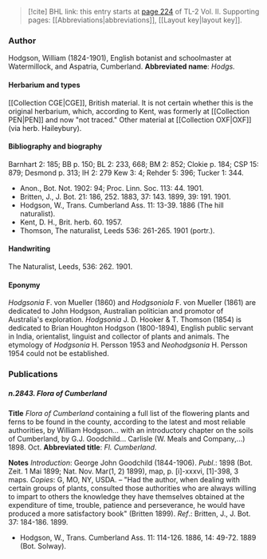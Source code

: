 > [!cite] BHL link: this entry starts at [page 224](https://www.biodiversitylibrary.org/page/33068466) of TL-2 Vol. II.
> Supporting pages: [[Abbreviations|abbreviations]], [[Layout key|layout key]].

### Author

Hodgson, William (1824-1901), English botanist and schoolmaster at Watermillock, and Aspatria, Cumberland. 
**Abbreviated name**: *Hodgs.*

#### Herbarium and types

[[Collection CGE|CGE]], British material. It is not certain whether this is the original herbarium, which, according to Kent, was formerly at [[Collection PEN|PEN]] and now "not traced." Other material at [[Collection OXF|OXF]] (via herb. Haileybury).

#### Bibliography and biography

Barnhart 2: 185; BB p. 150; BL 2: 233, 668; BM 2: 852; Clokie p. 184; CSP 15: 879; Desmond p. 313; IH 2: 279 Kew 3: 4; Rehder 5: 396; Tucker 1: 344.
- Anon., Bot. Not. 1902: 94; Proc. Linn. Soc. 113: 44. 1901.
- Britten, J., J. Bot. 21: 186, 252. 1883, 37: 143. 1899, 39: 191. 1901.
- Hodgson, W., Trans. Cumberland Ass. 11: 13-39. 1886 (The hill naturalist).
- Kent, D. H., Brit. herb. 60. 1957.
- Thomson, The naturalist, Leeds 536: 261-265. 1901 (portr.).

#### Handwriting

The Naturalist, Leeds, 536: 262. 1901.

#### Eponymy

*Hodgsonia* F. von Mueller (1860) and *Hodgsoniola* F. von Mueller (1861) are dedicated to John Hodgson, Australian politician and promotor of Australia's exploration. *Hodgsonia* J. D. Hooker & T. Thomson (1854) is dedicated to Brian Houghton Hodgson (1800-1894), English public servant in India, orientalist, linguist and collector of plants and animals. The etymology of *Hodgsonia* H. Persson 1953 and *Neohodgsonia* H. Persson 1954 could not be established.

### Publications

##### n.2843. Flora of Cumberland

**Title**
*Flora of Cumberland* containing a full list of the flowering plants and ferns to be found in the county, according to the latest and most reliable authorities, by William Hodgson... with an introductory chapter on the soils of Cumberland, by G.J. Goodchild... Carlisle (W. Meals and Company,...) 1898. Oct.
**Abbreviated title**: *Fl. Cumberland*.

**Notes**
*Introduction*: George John Goodchild (1844-1906).
*Publ*.: 1898 (Bot. Zeit. 1 Mai 1899; Nat. Nov. Mar(1, 2) 1899), map, p. \[i\]-xxxvi, \[1\]-398, 3 maps. *Copies*: G, MO, NY, USDA. – "Had the author, when dealing with certain groups of plants, consulted those authorities who are always willing to impart to others the knowledge they have themselves obtained at the expenditure of time, trouble, patience and perseverance, he would have produced a more satisfactory book" (Britten 1899).
*Ref*.: Britten, J., J. Bot. 37: 184-186. 1899.
- Hodgson, W., Trans. Cumberland Ass. 11: 114-126. 1886, 14: 49-72. 1889 (Bot. Solway).

